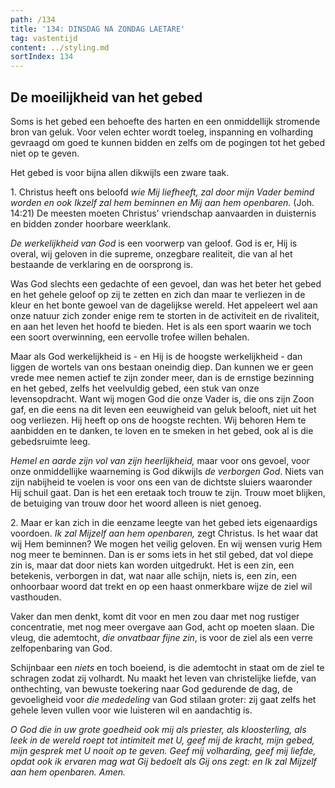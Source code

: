 ```yaml
---
path: /134
title: '134: DINSDAG NA ZONDAG LAETARE'
tag: vastentijd
content: ../styling.md
sortIndex: 134
---
```


## De moeilijkheid van het gebed

Soms is het gebed een behoefte des harten en een onmiddellijk stromende bron van geluk. Voor velen echter wordt toeleg, inspanning en volharding gevraagd om goed te kunnen bidden en zelfs om de pogingen tot het gebed niet op te geven.

Het gebed is voor bijna allen dikwijls een zware taak.

1\. Christus heeft ons beloofd _wie Mij liefheeft, zal door mijn Vader bemind worden en ook Ikzelf zal hem beminnen en Mij aan hem openbaren._ (Joh. 14:21) De meesten moeten Christus' vriendschap aanvaarden in duisternis en bidden zonder hoorbare weerklank.

_De werkelijkheid van God_ is een voorwerp van geloof. God is er, Hij is overal, wij geloven in die supreme, onzegbare realiteit, die van al het bestaande de verklaring en de oorsprong is.

Was God slechts een gedachte of een gevoel, dan was het beter het gebed en het gehele geloof op zij te zetten en zich dan maar te verliezen in de kleur en het bonte gewoel van de dagelijkse wereld. Het appeleert wel aan onze natuur zich zonder enige rem te storten in de activiteit en de rivaliteit, en aan het leven het hoofd te bieden. Het is als een sport waarin we toch een soort overwinning, een eervolle trofee willen behalen.

Maar als God werkelijkheid is - en Hij is de hoogste werkelijkheid - dan liggen de wortels van ons bestaan oneindig diep. Dan kunnen we er geen vrede mee nemen actief te zijn zonder meer, dan is de ernstige bezinning en het gebed, zelfs het veelvuldig gebed, een stuk van onze levensopdracht. Want wij mogen God die onze Vader is, die ons zijn Zoon gaf, en die eens na dit leven een eeuwigheid van geluk belooft, niet uit het oog verliezen. Hij heeft op ons de hoogste rechten. Wij behoren Hem te aanbidden en te danken, te loven en te smeken in het gebed, ook al is die gebedsruimte leeg.

_Hemel en aarde zijn vol van zijn heerlijkheid,_ maar voor ons gevoel, voor onze onmiddellijke waarneming is God dikwijls _de verborgen God_. Niets van zijn nabijheid te voelen is voor ons een van de dichtste sluiers waaronder Hij schuil gaat. Dan is het een eretaak toch trouw te zijn. Trouw moet blijken, de betuiging van trouw door het woord alleen is niet genoeg.

2\. Maar er kan zich in die eenzame leegte van het gebed iets eigenaardigs voordoen. _Ik zal Mijzelf aan hem openbaren,_ zegt Christus. Is het waar dat wij Hem beminnen? We mogen het veilig geloven. En wij wensen vurig Hem nog meer te beminnen. Dan is er soms iets in het stil gebed, dat vol diepe zin is, maar dat door niets kan worden uitgedrukt. Het is een zin, een betekenis, verborgen in dat, wat naar alle schijn, niets is, een zin, een onhoorbaar woord dat trekt en op een haast onmerkbare wijze de ziel wil vasthouden.

Vaker dan men denkt, komt dit voor en men zou daar met nog rustiger concentratie, met nog meer overgave aan God, acht op moeten slaan. Die vleug, die ademtocht, _die onvatbaar fijne zin_, is voor de ziel als een verre zelfopenbaring van God.

Schijnbaar een _niets_ en toch boeiend, is die ademtocht in staat om de ziel te schragen zodat zij volhardt. Nu maakt het leven van christelijke liefde, van onthechting, van bewuste toekering naar God gedurende de dag, de gevoeligheid voor _die mededeling_ van God stilaan groter: zij gaat zelfs het gehele leven vullen voor wie luisteren wil en aandachtig is.

_O God die in uw grote goedheid ook mij als priester, als kloosterling, als leek in de wereld roept tot intimiteit met U, geef mij de kracht, mijn gebed, mijn gesprek met U nooit op te geven. Geef mij volharding, geef mij liefde, opdat ook ik ervaren mag wat Gij bedoelt als Gij ons zegt: en Ik zal Mijzelf aan hem openbaren. Amen._
